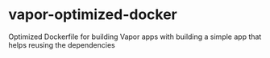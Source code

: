 # vapor-optimized-docker
Optimized Dockerfile for building Vapor apps with building a simple app that helps reusing the dependencies
